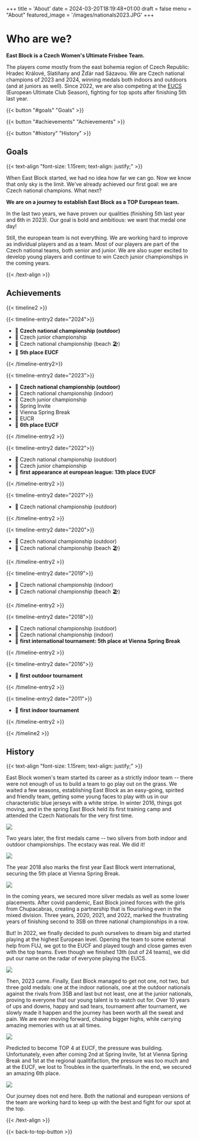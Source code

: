 +++
title = 'About'
date = 2024-03-20T18:19:48+01:00
draft = false
menu = "About"
featured_image = '/images/nationals2023.JPG'
+++

# Who are we?

**East Block is a Czech Women's Ultimate Frisbee Team.**

The players come mostly from the east bohemia region of Czech Republic: Hradec Králové, Slatiňany and Žďár nad Sázavou. We are Czech national champions of 2023 and 2024, winning medals both indoors and outdoors (and at juniors as well). Since 2022, we are also competing at the [EUCS](https://eucs.ultimatefederation.eu/) (European Ultimate Club Season), fighting for top spots after finishing 5th last year.

{{< button "#goals" "Goals" >}}

{{< button "#achievements" "Achievements" >}}

{{< button "#history" "History" >}}

## Goals

{{< text-align "font-size: 1.15rem; text-align: justify;" >}}

When East Block started, we had no idea how far we can go. Now we know that only sky is the limit. We've already achieved our first goal: we are Czech national champions. What next?

**We are on a journey to establish East Block as a TOP European team.**

In the last two years, we have proven our qualities (finishing 5th last year and 6th in 2023). Our goal is bold and ambitious: we want that medal one day!

Still, the european team is not everything. We are working hard to improve as individual players and as a team. Most of our players are part of the Czech national teams, both senior and junior. We are also super excited to develop young players and continue to win Czech junior championships in the coming years.

{{< /text-align >}}

## Achievements

{{< timeline2 >}}

{{< timeline-entry2 date="2024">}}

- 🥇 **Czech national championship (outdoor)**
- 🥇 Czech junior championship
- 🥉 Czech national championship (beach 🏖️)
- 💙 **5th place EUCF**

{{< /timeline-entry2>}}

{{< timeline-entry2 date="2023">}}

- 🥇 **Czech national championship (outdoor)**
- 🥇 Czech national championship (indoor)
- 🥇 Czech junior championship
- 🥈 Spring Invite
- 🥇 Vienna Spring Break
- 🥇 EUCR
- 💙 **6th place EUCF**

{{< /timeline-entry2 >}}

{{< timeline-entry2 date="2022">}}

- 🥈 Czech national championship (outdoor)
- 🥇 Czech junior championship
- 💙 **first appearance at european league: 13th place EUCF**

{{< /timeline-entry2 >}}

{{< timeline-entry2 date="2021">}}

- 🥈 Czech national championship (outdoor)

{{< /timeline-entry2 >}}

{{< timeline-entry2 date="2020">}}

- 🥈 Czech national championship (outdoor)
- 🥈 Czech national championship (beach 🏖️)

{{< /timeline-entry2 >}}

{{< timeline-entry2 date="2019">}}

- 🥉 Czech national championship (indoor)
- 🥇 Czech national championship (beach 🏖️)

{{< /timeline-entry2 >}}

{{< timeline-entry2 date="2018">}}

- 🥈 Czech national championship (outdoor)
- 🥈 Czech national championship (indoor)
- 💙 **first international tournament: 5th place at Vienna Spring Break**

{{< /timeline-entry2 >}}

{{< timeline-entry2 date="2016">}}

- 💙 **first outdoor tournament**

{{< /timeline-entry2 >}}

{{< timeline-entry2 date="2011">}}

- 💙 **first indoor tournament**

{{< /timeline-entry2 >}}

{{< /timeline2 >}}

## History

{{< text-align "font-size: 1.15rem; text-align: justify;" >}}

East Block women's team started its career as a strictly indoor team -- there were not enough of us to build a team to go play out on the grass. We waited a few seasons, establishing East Block as an easy-going, spirited and friendly team, getting some young faces to play with us in our characteristic blue jerseys with a white stripe. In winter 2016, things got moving, and in the spring East Block held its first training camp and attended the Czech Nationals for the very first time.

![](/images/history/vbw_prvni_outdoor.jpg)

Two years later, the first medals came -- two silvers from both indoor and outdoor championships. The ecstacy was real. We did it!

![](/images/history/mcr_indoor_2018_silver.jpeg)

The year 2018 also marks the first year East Block went international, securing the 5th place at Vienna Spring Break.

![](/images/history/spring_break_2018.jpg)

In the coming years, we secured more silver medals as well as some lower placements. After covid pandemic, East Block joined forces with the girls from Chupacabras, creating a partnership that is flourishing even in the mixed division. Three years, 2020, 2021, and 2022, marked the frustrating years of finishing second to 3SB on three national championships in a row. 

But! In 2022, we finally decided to push ourselves to dream big and started playing at the highest European level. Opening the team to some external help from FUJ, we got to the EUCF and played tough and close games even with the top teams. Even though we finished 13th (out of 24 teams), we did put our name on the radar of everyone playing the EUCS.

![](/images/eucf2023.JPG)

Then, 2023 came. Finally, East Block managed to get not one, not two, but three gold medals: one at the indoor nationals, one at the outdoor nationals against the rivals from 3SB and last but not least, one at the junior nationals, proving to everyone that our young talent is to watch out for. Over 10 years of ups and downs, happy and sad tears, tournament after tournament, we slowly made it happen and the journey has been worth all the sweat and pain. We are ever moving forward, chasing bigger highs, while carrying amazing memories with us at all times.

![](/images/nationals2023.JPG)

Predicted to become TOP 4 at EUCF, the pressure was building. Unfortunately, even after coming 2nd at Spring Invite, 1st at Vienna Spring Break and 1st at the regional qualitifaction, the pressure was too much and at the EUCF, we lost to Troubles in the quarterfinals. In the end, we secured an amazing 6th place.

![](/images/history/eucf2023.png)

Our journey does not end here. Both the national and european versions of the team are working hard to keep up with the best and fight for our spot at the top.

{{< /text-align >}}

{{< back-to-top-button >}}